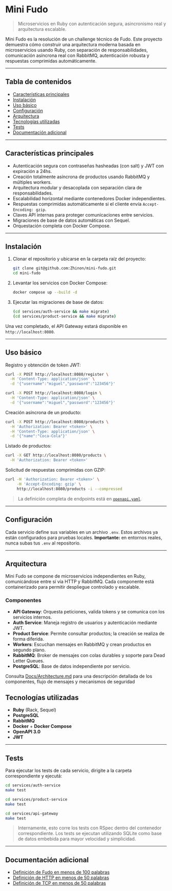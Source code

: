 # Mini Fudo

> Microservicios en Ruby con autenticación segura, asincronismo real y arquitectura escalable.

Mini Fudo es la resolución de un challenge técnico de Fudo. Este proyecto demuestra cómo construir una arquitectura moderna basada en microservicios usando Ruby, con separación de responsabilidades, comunicación asíncrona real con RabbitMQ, autenticación robusta y respuestas comprimidas automáticamente.

---

## Tabla de contenidos

- [Características principales](#características-principales)
- [Instalación](#instalación)
- [Uso básico](#uso-básico)
- [Configuración](#configuración)
- [Arquitectura](#arquitectura)
- [Tecnologías utilizadas](#tecnologías-utilizadas)
- [Tests](#tests)
- [Documentación adicional](#documentación-adicional)

---

## Características principales

- Autenticación segura con contraseñas hasheadas (con salt) y JWT con expiración a 24hs.
- Creación totalmente asíncrona de productos usando RabbitMQ y múltiples workers.
- Arquitectura modular y desacoplada con separación clara de responsabilidades.
- Escalabilidad horizontal mediante contenedores Docker independientes.
- Respuestas comprimidas automáticamente si el cliente envía `Accept-Encoding: gzip`.
- Claves API internas para proteger comunicaciones entre servicios.
- Migraciones de base de datos automáticas con Sequel.
- Orquestación completa con Docker Compose.

---

## Instalación

1. Clonar el repositorio y ubicarse en la carpeta raíz del proyecto:

    ```bash
    git clone git@github.com:Zhinon/mini-fudo.git
    cd mini-fudo
    ```

2. Levantar los servicios con Docker Compose:

    ```bash
    docker compose up --build -d
    ```

3. Ejecutar las migraciones de base de datos:

    ```bash
    (cd services/auth-service && make migrate)
    (cd services/product-service && make migrate)
    ```

Una vez completado, el API Gateway estará disponible en `http://localhost:8080`.

---

## Uso básico

Registro y obtención de token JWT:

```bash
curl -X POST http://localhost:8080/register \
  -H 'Content-Type: application/json' \
  -d '{"username":"miguel","password":"123456"}'

curl -X POST http://localhost:8080/login \
  -H 'Content-Type: application/json' \
  -d '{"username":"miguel","password":"123456"}'
```

Creación asíncrona de un producto:

```bash
curl -X POST http://localhost:8080/products \
  -H 'Authorization: Bearer <token>' \
  -H 'Content-Type: application/json' \
  -d '{"name":"Coca-Cola"}'
```

Listado de productos:

```bash
curl -X GET http://localhost:8080/products \
  -H 'Authorization: Bearer <token>'
```

Solicitud de respuestas comprimidas con GZIP:

```bash
curl -H 'Authorization: Bearer <token>' \
     -H 'Accept-Encoding: gzip' \
     http://localhost:8080/products -i --compressed
```

> La definición completa de endpoints está en [`openapi.yaml`](services/api-gateway/static/openapi.yaml).

---

## Configuración

Cada servicio define sus variables en un archivo `.env`. Estos archivos ya están configurados para pruebas locales. **Importante:** en entornos reales, nunca subas tus `.env` al repositorio.

---

## Arquitectura

Mini Fudo se compone de microservicios independientes en Ruby, comunicándose entre sí vía HTTP y RabbitMQ. Cada componente está containerizado para permitir despliegue controlado y escalable.

### Componentes

- **API Gateway**: Orquesta peticiones, valida tokens y se comunica con los servicios internos.
- **Auth Service**: Maneja registro de usuarios y autenticación mediante JWT.
- **Product Service**: Permite consultar productos; la creación se realiza de forma diferida.
- **Workers**: Escuchan mensajes en RabbitMQ y crean productos en segundo plano.
- **RabbitMQ**: Broker de mensajes con colas durables y soporte para Dead Letter Queues.
- **PostgreSQL**: Base de datos independiente por servicio.

Consulta [Docs/Architecture.md](/Docs/Architecture.md) para una descripción detallada de los componentes, flujo de mensajes y mecanismos de seguridad

## Tecnologías utilizadas

- **Ruby** (Rack, Sequel)
- **PostgreSQL**
- **RabbitMQ**
- **Docker** + **Docker Compose**
- **OpenAPI 3.0**
- **JWT**

---

## Tests

Para ejecutar los tests de cada servicio, dirigite a la carpeta correspondiente y ejecutá:

```bash
cd services/auth-service
make test

cd services/product-service
make test

cd services/api-gateway
make test
```

> Internamente, esto corre los tests con RSpec dentro del contenedor correspondiente.
> Los tests se ejecutan utilizando SQLite como base de datos embebida para mayor velocidad y simplicidad.

---

## Documentación adicional

- [Definición de Fudo en menos de 100 palabras](./FUDO.md)
- [Definición de HTTP en menos de 50 palabras](./HTTP.md)
- [Definición de TCP en menos de 50 palabras](./TCP.md)
